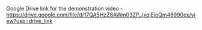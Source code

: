 Google Drive link for the demonstration video -https://drive.google.com/file/d/17QA5HzZ8AWm03ZP_jxqiEioQm46990ex/view?usp=drive_link
